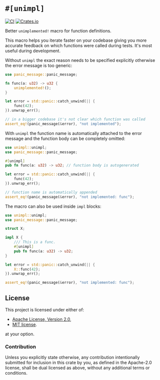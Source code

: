# `#[unimpl]`

[![CI](https://github.com/wiktor-k/unimpl/actions/workflows/ci.yml/badge.svg)](https://github.com/wiktor-k/unimpl/actions/workflows/ci.yml)
[![Crates.io](https://img.shields.io/crates/v/unimpl)](https://crates.io/crates/unimpl)

Better `unimplemented!` macro for function definitions.

This macro helps you iterate faster on your codebase giving you more
accurate feedback on which functions were called during tests. It's
most useful during development.

Without `unimpl` the exact reason needs to be specified explicitly
otherwise the error message is too generic:

```rust
use panic_message::panic_message;

fn func(a: u32) -> u32 {
    unimplemented!();
}

let error = std::panic::catch_unwind(|| {
    func(42);
}).unwrap_err();

// in a bigger codebase it's not clear which function was called
assert_eq!(panic_message(&error), "not implemented");
```

With `unimpl` the function name is automatically attached to the error
message and the function body can be completely omitted:

```rust
use unimpl::unimpl;
use panic_message::panic_message;

#[unimpl]
pub fn func(a: u32) -> u32; // function body is autogenerated

let error = std::panic::catch_unwind(|| {
    func(42);
}).unwrap_err();

// function name is automatically appended
assert_eq!(panic_message(&error), "not implemented: func");
```

The macro can also be used inside `impl` blocks:

```rust
use unimpl::unimpl;
use panic_message::panic_message;

struct X;

impl X {
    /// This is a func.
    #[unimpl]
    pub fn func(a: u32) -> u32;
}

let error = std::panic::catch_unwind(|| {
    X::func(42);
}).unwrap_err();

assert_eq!(panic_message(&error), "not implemented: func");
```

## License

This project is licensed under either of:

  - [Apache License, Version 2.0](https://www.apache.org/licenses/LICENSE-2.0),
  - [MIT license](https://opensource.org/licenses/MIT).

at your option.

### Contribution

Unless you explicitly state otherwise, any contribution intentionally
submitted for inclusion in this crate by you, as defined in the
Apache-2.0 license, shall be dual licensed as above, without any
additional terms or conditions.
